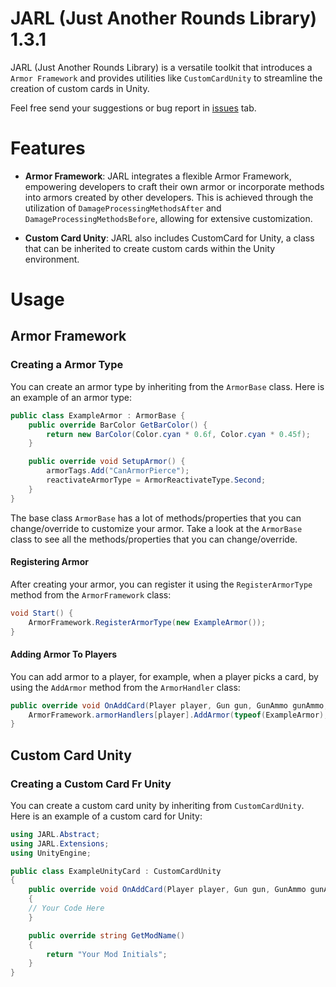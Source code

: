 # JARL (Just Another Rounds Library) 1.3.1
JARL (Just Another Rounds Library) is a versatile toolkit that introduces a `Armor Framework` and provides utilities like `CustomCardUnity` to streamline the creation of custom cards in Unity.

Feel free send your suggestions or bug report in [issues](https://github.com/AALUND13/JARL/issues) tab.

# Features

- **Armor Framework**: JARL integrates a flexible Armor Framework, empowering developers to craft their own armor or incorporate methods into armors created by other developers. This is achieved through the utilization of `DamageProcessingMethodsAfter` and `DamageProcessingMethodsBefore`, allowing for extensive customization.
  
-  **Custom Card Unity**: JARL also includes CustomCard for Unity, a class that can be inherited to create custom cards within the Unity environment.
# Usage
## Armor Framework

### Creating a Armor Type
You can create an armor type by inheriting from the `ArmorBase` class. Here is an example of an armor type:
```csharp
public class ExampleArmor : ArmorBase {
    public override BarColor GetBarColor() {
        return new BarColor(Color.cyan * 0.6f, Color.cyan * 0.45f);
    }

    public override void SetupArmor() {
        armorTags.Add("CanArmorPierce");
        reactivateArmorType = ArmorReactivateType.Second;
    }
}
```
The base class `ArmorBase` has a lot of methods/properties that you can change/override to customize your armor. Take a look at the `ArmorBase` class to see all the methods/properties that you can change/override.
#### Registering Armor
After creating your armor, you can register it using the `RegisterArmorType` method from the `ArmorFramework` class:
```csharp
void Start() {
	ArmorFramework.RegisterArmorType(new ExampleArmor());
}
``` 
#### Adding Armor To Players
You can add armor to a player, for example, when a player picks a card, by using the `AddArmor` method from the `ArmorHandler` class:
```csharp
public override void OnAddCard(Player player, Gun gun, GunAmmo gunAmmo, CharacterData data, HealthHandler health, Gravity gravity, Block block, CharacterStatModifiers characterStats) {
    ArmorFramework.armorHandlers[player].AddArmor(typeof(ExampleArmor), 50, 5, 5, ArmorReactivateType.Second, 5);
}
```
## Custom Card Unity
### Creating a Custom Card Fr Unity
You can create a custom card unity by inheriting from `CustomCardUnity`. Here is an example of a custom card for Unity:
```csharp
using JARL.Abstract;
using JARL.Extensions;
using UnityEngine;

public class ExampleUnityCard : CustomCardUnity
{
    public override void OnAddCard(Player player, Gun gun, GunAmmo gunAmmo, CharacterData data, HealthHandler health, Gravity gravity, Block block, CharacterStatModifiers characterStats)
    {
	// Your Code Here
    }

    public override string GetModName()
    {
        return "Your Mod Initials";
    }
}
```
